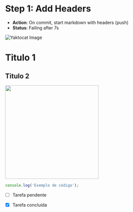 # Step 1: Add Headers
- **Action**: On commit, start markdown with headers (push)
- **Status**: Failing after 7s

![Yaktocat Image](https://octodex.github.com/images/yaktocat.png)

<h1>Titulo 1</h1>
<h2>Titulo 2</h2>
<img src="https://img.odcdn.com.br/wp-content/uploads/2023/06/Google-Tradutor-2-1920x1080.jpg" width="300px" />

```javascript
console.log('Exemplo de código');
```

- [ ] Tarefa pendente
- [x] Tarefa concluída

